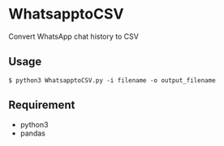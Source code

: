 # WhatsapptoCSV
Convert WhatsApp chat history to CSV

## Usage

```
$ python3 WhatsapptoCSV.py -i filename -o output_filename
```


## Requirement

* python3
* pandas
